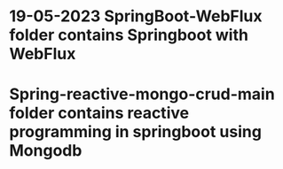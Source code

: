 # 19-05-2023 SpringBoot-WebFlux folder contains Springboot with WebFlux
# Spring-reactive-mongo-crud-main folder contains reactive programming in springboot using Mongodb
